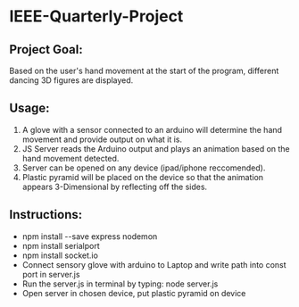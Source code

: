 # IEEE-Quarterly-Project
## Project Goal:
Based on the user's hand movement at the start of the program, different dancing 3D figures are displayed.
## Usage:
1. A glove with a sensor connected to an arduino will determine the hand movement and provide output on what it is.
2. JS Server reads the Arduino output and plays an animation based on the hand movement detected.
3. Server can be opened on any device (ipad/iphone reccomended).
4. Plastic pyramid will be placed on the device so that the animation appears 3-Dimensional by reflecting off the sides.
## Instructions:
- npm install --save express nodemon
- npm install serialport
- npm install socket.io
- Connect sensory glove with arduino to Laptop and write path into const port in server.js
- Run the server.js in terminal by typing: node server.js
- Open server in chosen device, put plastic pyramid on device
